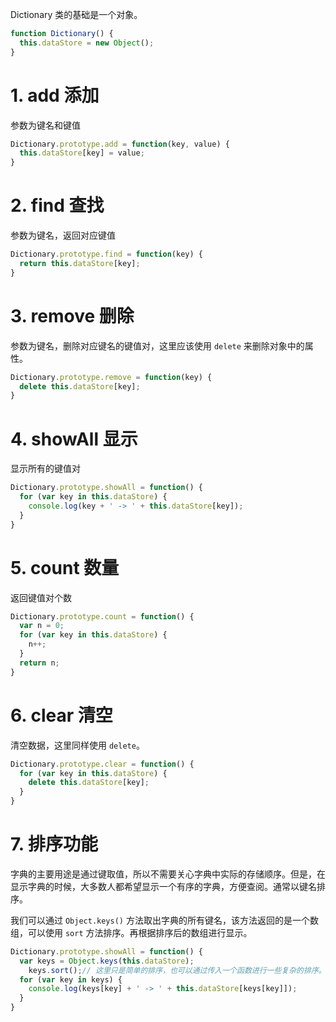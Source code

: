 Dictionary 类的基础是一个对象。
```javascript
function Dictionary() {
  this.dataStore = new Object();
}
```

# 1. add 添加
参数为键名和键值
```javascript
Dictionary.prototype.add = function(key, value) {
  this.dataStore[key] = value;
}
```

# 2. find 查找
参数为键名，返回对应键值
```javascript
Dictionary.prototype.find = function(key) {
  return this.dataStore[key];
}
```

# 3. remove 删除
参数为键名，删除对应键名的键值对，这里应该使用 `delete` 来删除对象中的属性。
```javascript
Dictionary.prototype.remove = function(key) {
  delete this.dataStore[key];
}
```

# 4. showAll 显示
显示所有的键值对
```javascript
Dictionary.prototype.showAll = function() {
  for (var key in this.dataStore) {
    console.log(key + ' -> ' + this.dataStore[key]);
  }
}
```

# 5. count 数量
返回键值对个数
```javascript
Dictionary.prototype.count = function() {
  var n = 0;
  for (var key in this.dataStore) {
    n++;
  }
  return n;
}
```

# 6. clear 清空
清空数据，这里同样使用 `delete`。
```javascript
Dictionary.prototype.clear = function() {
  for (var key in this.dataStore) {
    delete this.dataStore[key];
  }
}
```

# 7. 排序功能
字典的主要用途是通过键取值，所以不需要关心字典中实际的存储顺序。但是，在显示字典的时候，大多数人都希望显示一个有序的字典，方便查阅。通常以键名排序。

我们可以通过 `Object.keys()` 方法取出字典的所有键名，该方法返回的是一个数组，可以使用 `sort` 方法排序。再根据排序后的数组进行显示。

```javascript
Dictionary.prototype.showAll = function() {
  var keys = Object.keys(this.dataStore);
	keys.sort();// 这里只是简单的排序，也可以通过传入一个函数进行一些复杂的排序。
  for (var key in keys) {
    console.log(keys[key] + ' -> ' + this.dataStore[keys[key]]);
  }
}
```